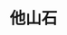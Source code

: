 ---
title: 他山石
description: 他山之石，可以攻玉。
image:

# Badge style
# style:
#     background: "#2a9d8f"
#     color: "#fff"
---